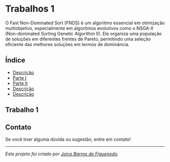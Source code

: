# Trabalhos 1
O Fast Non-Dominated Sort (FNDS) é um algoritmo essencial em otimização multiobjetivo, especialmente em algoritmos evolutivos como o NSGA-II (Non-dominated Sorting Genetic Algorithm II). Ele organiza uma população de soluções em diferentes frentes de Pareto, permitindo uma seleção eficiente das melhores soluções em termos de dominância.


## Índice
- [Descrição](#Descrição)
- [Parte I](#Parte-I)
- [Parte II](#Parte-II)
- [Descrição](#TP1)
- [Descrição](#TP1)

## Trabalho 1


## Contato

Se você tiver alguma dúvida ou sugestão, entre em contato!

---

*Este projeto foi criado por [Joice Barros de Figueiredo](https://github.com/JoyFigueiredo).*
